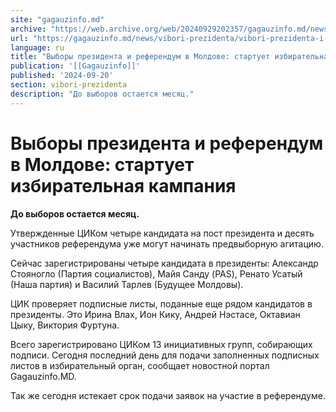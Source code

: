 ```yaml
---
site: "gagauzinfo.md"
archive: "https://web.archive.org/web/20240929202357/gagauzinfo.md/news/vibori-prezidenta/vibori-prezidenta-i-referendum-v-moldove-startuet-izbiratelnaya-kampaniya"
url: "https://gagauzinfo.md/news/vibori-prezidenta/vibori-prezidenta-i-referendum-v-moldove-startuet-izbiratelnaya-kampaniya"
language: ru
title: "Выборы президента и референдум в Молдове: стартует избирательная кампания"
publication: '[[Gagauzinfo]]'
published: '2024-09-20'
section: vibori-prezidenta
description: "До выборов остается месяц."
---
```


# Выборы президента и референдум в Молдове: стартует избирательная кампания

**До выборов остается месяц.**

Утвержденные ЦИКом четыре кандидата на пост президента и десять участников референдума уже могут начинать предвыборную агитацию.

Сейчас зарегистрированы четыре кандидата в президенты: Александр Стояногло (Партия социалистов), Майя Санду (PAS), Ренато Усатый (Наша партия) и Василий Тарлев (Будущее Молдовы).

ЦИК проверяет подписные листы, поданные еще рядом кандидатов в президенты. Это Ирина Влах, Ион Кику, Андрей Нэстасе, Октавиан Цыку, Виктория Фуртуна.

Всего зарегистрировано ЦИКом 13 инициативных групп, собирающих подписи. Сегодня последний день для подачи заполненных подписных листов в избирательный орган, сообщает новостной портал Gagauzinfo.MD.

Так же сегодня истекает срок подачи заявок на участие в референдуме.